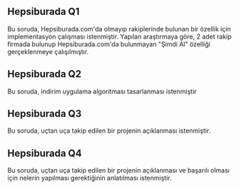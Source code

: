 ## Hepsiburada Q1

Bu soruda, Hepsiburada.com'da olmayıp rakiplerinde bulunan bir özellik için implementasyon çalışması istenmiştir. Yapılan araştırmaya göre, 2 adet rakip firmada bulunup Hepsiburada.com'da bulunmayan "Şimdi Al" özelliği gerçeklenmeye çalışılmıştır.

## Hepsiburada Q2

Bu soruda, indirim uygulama algoritması tasarlanması istenmiştir

## Hepsiburada Q3

Bu soruda, uçtan uça takip edilen bir projenin açıklanması istenmiştir.


## Hepsiburada Q4

Bu soruda, uçtan uça takip edilen bir projenin açıklanması ve başarılı olması için nelerin yapılması gerektiğinin anlatılması istenmiştir.
